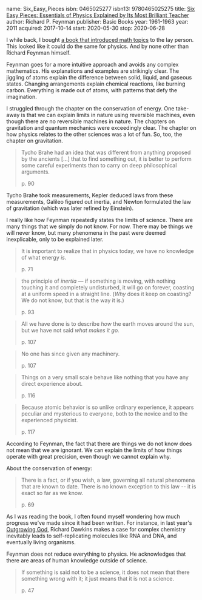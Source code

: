 name: Six_Easy_Pieces
isbn: 0465025277
isbn13: 9780465025275
title: [Six Easy Pieces: Essentials of Physics Explained by Its Most Brilliant Teacher](http://a.co/gGYpRvg)
author: Richard P. Feynman
publisher: Basic Books
year: 1961-1963
year: 2011
acquired: 2017-10-14
start: 2020-05-30
stop: 2020-06-28

I while back, I bought
[a book that introduced math topics](https://www.amazon.com/dp/1591026865) to
the lay person.  This looked like it could do the same for physics.  And by none
other than Richard Feynman himself.

Feynman goes for a more intuitive approach and avoids any complex mathematics.
His explanations and examples are strikingly clear.  The jiggling of atoms
explain the difference between solid, liquid, and gaseous states.  Changing
arrangements explain chemical reactions, like burning carbon.  Everything is
made out of atoms, with patterns that defy the imagination.

I struggled through the chapter on the conservation of energy.  One take-away is
that we can explain limits in nature using reversible machines, even though
there are no reversible machines in nature.  The chapters on gravitation and
quantum mechanics were exceedingly clear.  The chapter on how physics relates to
the other sciences was a lot of fun.  So, too, the chapter on gravitation.

> Tycho Brahe had an idea that was different from anything proposed by the
> ancients [...] that to find something out, it is better to perform some
> careful experiments than to carry on deep philosophical arguments.
> <footer>p. 90</footer>

Tycho Brahe took measurements, Kepler deduced laws from these measurements,
Galileo figured out inertia, and Newton formulated the law of gravitation (which
was later refined by Einstein).

I really like how Feynman repeatedly states the limits of science.  There are
many things that we simply do not know.  For now.  There may be things we will
never know, but many phenomena in the past were deemed inexplicable, only to be
explained later.

> It is important to realize that in physics today, we have no knowledge of what
> energy _is_.
> <footer>p. 71</footer>

> the principle of _inertia_ &mdash; if something is moving, with nothing
> touching it and completely undisturbed, it will go on forever, coasting at a
> uniform speed in a straight line.  (_Why_ does it keep on coasting?  We do not
> know, but that is the way it is.)
> <footer>p. 93</footer>

> All we have done is to describe _how_ the earth moves around the sun, but we
> have not said _what makes it go._
> <footer>p. 107</footer>

> No one has since given any machinery.
> <footer>p. 107</footer>

> Things on a very small scale behave like nothing that you have any direct
> experience about.
> <footer>p. 116</footer>

> Because atomic behavior is so unlike ordinary experience, it appears peculiar
> and mysterious to everyone, both to the novice and to the experienced
> physicist.
> <footer>p. 117</footer>

According to Feynman, the fact that there are things we do not know does not
mean that we are ignorant.  We can explain the limits of how things operate with
great precision, even though we cannot explain why.

About the conservation of energy:

> There is a fact, or if you wish, a law, governing all natural phenomena that
> are known to date.  There is no known exception to this law -- it is exact so
> far as we know.
> <footer>p. 69</footer>

As I was reading the book, I often found myself wondering how much progress
we've made since it had been written.  For instance, in last year's
[Outgrowing God](#Outgrowing_God), Richard Dawkins makes a case for complex
chemistry inevitably leads to self-replicating molecules like RNA and DNA, and
eventually living organisms.

Feynman does not reduce everything to physics.  He acknowledges that there are
areas of human knowledge outside of science.

> If something is said not to be a science, it does not mean that there
> something wrong with it; it just means that it is not a science.
> <footer>p. 47</footer>
